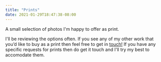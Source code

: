 ```yaml
---
title: "Prints"
date: 2021-01-29T18:47:38-08:00
---
```


A small selection of photos I'm happy to offer as print. 

I'll be reviewing the options often. If you see any of my other work that you’d like to buy as a print then feel free to get in [touch!](/about/) If you have any specific requests for prints then do get it touch and I'll try my best to accomodate them. 